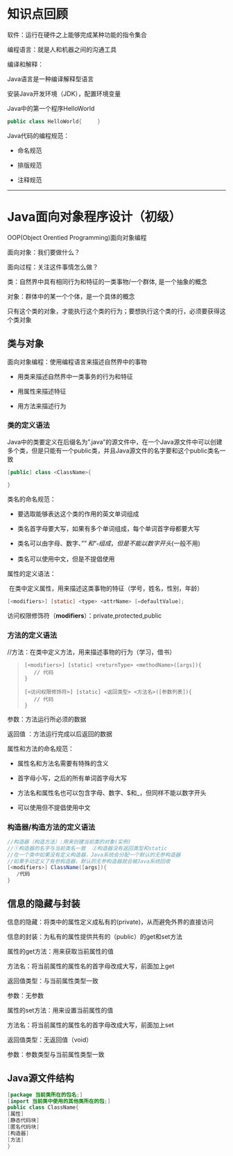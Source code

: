 # 知识点回顾

软件：运行在硬件之上能够完成某种功能的指令集合

编程语言：就是人和机器之间的沟通工具

编译和解释：

Java语言是一种编译解释型语言

安装Java开发环境（JDK），配置环境变量

Java中的第一个程序HelloWorld

```java
public class HelloWorld{     }  
```

Java代码的编程规范：

- 命名规范

- 排版规范

- 注释规范

----

# Java面向对象程序设计（初级）

OOP(Object Orentied Programming)面向对象编程

面向对象：我们要做什么？ 

面向过程：关注这件事情怎么做？

类：自然界中具有相同行为和特征的一类事物/一个群体, 是一个抽象的概念

对象：群体中的某一个个体，是一个具体的概念

只有这个类的对象，才能执行这个类的行为；要想执行这个类的行，必须要获得这个类对象

## 类与对象

面向对象编程：使用编程语言来描述自然界中的事物

- 用类来描述自然界中一类事务的行为和特征

- 用属性来描述特征

- 用方法来描述行为

### 类的定义语法

​	Java中的类要定义在后缀名为”.java”的源文件中，在一个Java源文件中可以创建多个类，但是只能有一个public类，并且Java源文件的名字要和这个public类名一致

```java
[public] class <ClassName>{

}
```

类名的命名规范：

- 要选取能够表达这个类的作用的英文单词组成

- 类名首字母要大写，如果有多个单词组成，每个单词首字母都要大写

- 类名可以由字母、数字、”$”和“_”组成，但是不能以数字开头($一般不用)

- 类名可以使用中文，但是不提倡使用

属性的定义语法：

​	在类中定义属性，用来描述这类事物的特征（学号，姓名，性别，年龄）

```java
[<modifiers>] [static] <type> <attrName> [=defaultValue];
```

访问权限修饰符（**modifiers**）：private,protected,public

### 方法的定义语法

//方法：在类中定义方法，用来描述事物的行为（学习，借书）

> ```
> [<modifiers>] [static] <returnType> <methodName>([args]){
>    // 代码
> }
> ```
>
> ```
> [<访问权限修饰符>] [static] <返回类型> <方法名>([参数列表]){
>    // 代码
> }
> ```

参数：方法运行所必须的数据

返回值 ：方法运行完成以后返回的数据

属性和方法的命名规范：

- 属性名和方法名需要有特殊的含义

- 首字母小写，之后的所有单词首字母大写

- 方法名和属性名也可以包含字母、数字、$和_，但同样不能以数字开头

- 可以使用但不提倡使用中文

### 构造器/构造方法的定义语法

```java
//构造器（构造方法）:用来创建当前类的对象(实例)
//①构造器的名字与当前类名一致  ②构造器没有返回类型和static
//在一个类中如果没有定义构造器，Java系统会分配一个默认的无参构造器
//如果手动定义了有参构造器，默认的无参构造器就会被Java系统回收
[<modifiers>] ClassName([args]){
   /代码
}
```

## 信息的隐藏与封装

信息的隐藏：将类中的属性定义成私有的(private)，从而避免外界的直接访问

信息的封装：为私有的属性提供共有的（public）的get和set方法

属性的get方法：用来获取当前属性的值

方法名：将当前属性的属性名的首字母改成大写，前面加上get

返回值类型：与当前属性类型一致

参数：无参数

属性的set方法：用来设置当前属性的值

方法名：将当前属性的属性名的首字母改成大写，前面加上set

返回值类型：无返回值（void）

参数：参数类型与当前属性类型一致

##  Java源文件结构

```java
[package 当前类所在的包名;]
[import 当前类中使用的其他类所在的包;]
public class ClassName{
[属性]
[静态代码块]
[匿名代码块]
[构造器]
[方法]
}
```




